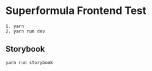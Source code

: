 # Superformula Frontend Test

```
1. yarn
2. yarn run dev
```
## Storybook
```
yarn run storybook
```